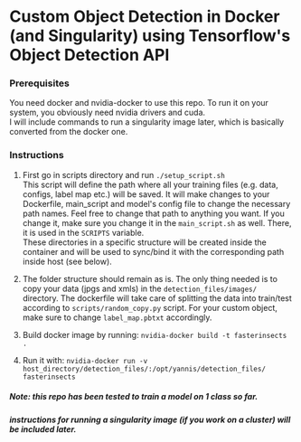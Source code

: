 # Custom Object Detection in Docker (and Singularity) using Tensorflow's Object Detection API

### Prerequisites
You need docker and nvidia-docker to use this repo. To run it on your system, you obviously need nvidia drivers and cuda.  
I will include commands to run a singularity image later, which is basically converted from the docker one.  
  
### Instructions
1. First go in scripts directory and run `./setup_script.sh`  
This script will define the path where all your training files (e.g. data, configs, label map etc.) will be saved. 
It will make changes to your Dockerfile, main_script and model's config file to change the necessary path names. 
Feel free to change that path to anything you want. If you change it, make sure you change it in the `main_script.sh` as well. 
There, it is used in the `SCRIPTS` variable.  
These directories in a specific structure will be created inside the container and will be used to sync/bind it with the corresponding path inside host (see below).  
  
2. The folder structure should remain as is. The only thing needed is to copy your data (jpgs and xmls) in the 
`detection_files/images/` directory. The dockerfile will take care of splitting the data into train/test according to 
`scripts/random_copy.py` script. For your custom object, make sure to change `label_map.pbtxt` accordingly.  
  
3. Build docker image by running: `nvidia-docker build -t fasterinsects .`  
4. Run it with: `nvidia-docker run -v host_directory/detection_files/:/opt/yannis/detection_files/ fasterinsects`  
  

##### Note: this repo has been tested to train a model on 1 class so far.
##### instructions for running a singularity image (if you work on a cluster) will be included later.
